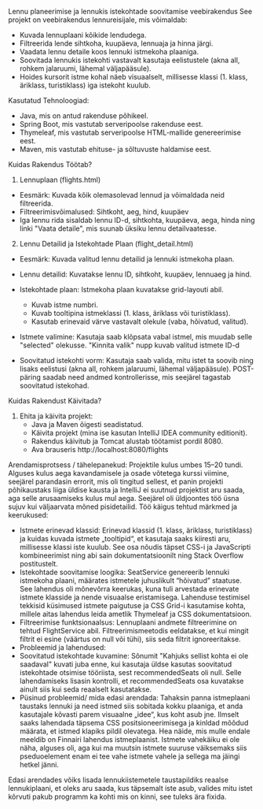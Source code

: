 Lennu planeerimise ja lennukis istekohtade soovitamise veebirakendus
See projekt on veebirakendus lennureisijale, mis võimaldab:
- Kuvada lennuplaani kõikide lendudega.
- Filtreerida lende sihtkoha, kuupäeva, lennuaja ja hinna järgi.
- Vaadata lennu detaile koos lennuki istmekoha plaaniga.
- Soovitada lennukis istekohti vastavalt kasutaja eelistustele (akna all, rohkem jalaruumi, lähemal väljapääsule).
- Hoides kursorit istme kohal näeb visuaalselt, millisesse klassi (1. klass, äriklass, turistiklass) iga istekoht kuulub.

Kasutatud Tehnoloogiad:

- Java, mis on antud rakenduse põhikeel.
- Spring Boot, mis vastutab serveripoolse rakenduse eest.
- Thymeleaf, mis vastutab serveripoolse HTML-mallide genereerimise eest.
- Maven, mis vastutab ehituse- ja sõltuvuste haldamise eest.


Kuidas Rakendus Töötab?

1. Lennuplaan (flights.html)

- Eesmärk: Kuvada kõik olemasolevad lennud ja võimaldada neid filtreerida.
- Filtreerimisvõimalused:  Sihtkoht, aeg, hind, kuupäev
- Iga lennu rida sisaldab lennu ID-d, sihtkohta, kuupäeva, aega, hinda ning linki "Vaata detaile", mis suunab üksiku lennu detailvaatesse.

2. Lennu Detailid ja Istekohtade Plaan (flight_detail.html)

- Eesmärk: Kuvada valitud lennu detailid ja lennuki istmekoha plaan.
- Lennu detailid: Kuvatakse lennu ID, sihtkoht, kuupäev, lennuaeg ja hind.
  
- Istekohtade plaan:  Istmekoha plaan kuvatakse grid-layouti abil. 
  - Kuvab istme numbri.
  - Kuvab tooltipina istmeklassi (1. klass, äriklass või turistiklass).
  - Kasutab erinevaid värve vastavalt olekule (vaba, hõivatud, valitud).
- Istmete valimine:  Kasutaja saab klõpsata vabal istmel, mis muudab selle "selected" olekusse. "Kinnita valik" nupp kuvab valitud istmete ID-d
- Soovitatud istekohti vorm:  Kasutaja saab valida, mitu istet ta soovib ning lisaks eelistusi (akna all, rohkem jalaruumi, lähemal väljapääsule). POST-päring saadab need andmed kontrollerisse, mis seejärel tagastab soovitatud istekohad.

Kuidas Rakendust Käivitada?

1. Ehita ja käivita projekt:
   - Java ja Maven õigesti seadistatud.
   - Käivita projekt (mina ise kasutan IntelliJ IDEA community editionit). 
   - Rakendus käivitub ja Tomcat alustab töötamist pordil 8080.
   - Ava brauseris http://localhost:8080/flights


Arendamisprotsess / tähelepanekud:
Projektile kulus umbes 15–20 tundi. Alguses kulus aega kavandamisele ja osade võtetega kurssi viimine, seejärel parandasin errorit, mis oli tingitud sellest, et panin projekti põhikaustaks liiga üldise kausta ja IntelliJ ei suutnud projektist aru saada, aga selle arusaamiseks kulus mul aega. Seejärel oli üldjoontes töö üsna sujuv kui väljaarvata mõned pisidetailid.
Töö käigus tehtud märkmed ja keerukused:
-	Istmete erinevad klassid: Erinevad klassid (1. klass, äriklass, turistiklass) ja kuidas kuvada istmete „tooltipid“, et kasutaja saaks kiiresti aru, millisesse klassi iste kuulub. See osa nõudis täpset CSS-i ja JavaScripti kombineerimist ning abi sain dokumentatsioonilt ning Stack Overflow postitustelt.
-	Istekohtade soovitamise loogika:
SeatService genereerib lennuki istmekoha plaani, määrates istmetele juhuslikult “hõivatud” staatuse. See lahendus oli mõnevõrra keerukas, kuna tuli arvestada erinevate istmete klasside ja nende visuaalse eristamisega. Lahenduse testimisel tekkisid küsimused istmete paigutuse ja CSS Grid-i kasutamise kohta, millele aitas lahendus leida ametlik Thymeleaf ja CSS dokumentatsioon.
-	Filtreerimise funktsionaalsus:
Lennuplaani andmete filtreerimine on tehtud FlightService abil. Filtreerimismeetodis eeldatakse, et kui mingit filtrit ei esine (väärtus on null või tühi), siis seda filtrit ignoreeritakse. 
-	Probleemid ja lahendused:
-	Soovitatud istekohtade kuvamine:
Sõnumit "Kahjuks sellist kohta ei ole saadaval" kuvati juba enne, kui kasutaja üldse kasutas soovitatud istekohtade otsimise tööriista, sest recommendedSeats oli null. Selle lahendamiseks lisasin kontrolli, et recommendedSeats osa kuvatakse ainult siis kui seda reaalselt kasutatakse.
- Püsinud probleemid/ mida edasi arendada:
Tahaksin panna istmeplaani taustaks lennuki ja need istmed siis sobitada kokku plaaniga, et anda kasutajale kõvasti parem visuaalne „idee“, kus koht asub jne. Ilmselt saaks lahendada täpsema CSS positsioneerimisega ja kinldad mõõdud määrata, et istmed klapiks pildil olevatega. Hea näide, mis mulle endale meeldib on Finnairi lahendus istmeplaanist.
Istmete vahekäiku ei ole näha, alguses oli, aga kui ma muutsin istmete suuruse väiksemaks siis pseduoelement enam ei tee vahe istmete vahele ja sellega ma jäingi hetkel jänni.

Edasi arendades võiks lisada lennukiistemetele taustapildiks reaalse lennukiplaani, et oleks aru saada, kus täpsemalt iste asub, valides mitu istet kõrvuti pakub programm ka kohti mis on kinni, see tuleks ära fixida.
